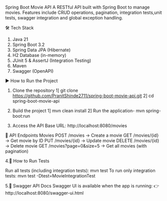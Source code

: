 Spring Boot Movie API
A RESTful API built with Spring Boot to manage movies. Features include CRUD operations, pagination, integration tests,unit tests, swagger integration and global exception handling.

🛠 Tech Stack
1. Java 21
2. Spring Boot 3.2
3. Spring Data JPA (Hibernate)
4. H2 Database (in-memory)
5. JUnit 5 & AssertJ (Integration Testing)
6. Maven
7. Swagger (OpenAPI)

▶️ How to Run the Project
1. Clone the repository
1] git clone https://github.com/PranitShinde2711/spring-boot-movie-api.git
2] cd spring-boot-movie-api

2. Build the project
1] mvn clean install
2] Run the application-  mvn spring-boot:run

3. Access the API
Base URL:  http://localhost:8080/movies

📖 API Endpoints
Movies
POST /movies → Create a movie
GET /movies/{id} → Get movie by ID
PUT /movies/{id} → Update movie
DELETE /movies/{id} → Delete movie
GET /movies?page=0&size=5 → Get all movies (with pagination)

4.🧪 How to Run Tests

Run all tests (including integration tests): mvn test
To run only integration tests:  mvn test -Dtest=MovieIntegrationTest

5.📑 Swagger API Docs
Swagger UI is available when the app is running:
👉 http://localhost:8080/swagger-ui.html
